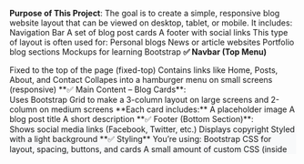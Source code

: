 **Purpose of This Project**:
The goal is to create a simple, responsive blog website layout that can be viewed on desktop, tablet, or mobile. It includes:
Navigation Bar
A set of blog post cards
A footer with social links
This type of layout is often used for:
Personal blogs
News or article websites
Portfolio blog sections
Mockups for learning Bootstrap
**✅ Navbar (Top Menu)**
<nav class="navbar ...">
Fixed to the top of the page (fixed-top)
Contains links like Home, Posts, About, and Contact
Collapes into a hamburger menu on small screens (responsive)
**✅ Main Content – Blog Cards**:
<div class="container my-5">
  <div class="row g-4">
    <div class="col-md-6 col-lg-4">
      <div class="card">
Uses Bootstrap Grid to make a 3-column layout on large screens and 2-column on medium screens
**Each card includes:**
A placeholder image
A blog post title
A short description
**✅ Footer (Bottom Section)**:
<footer class="py-4 text-center">
Shows social media links (Facebook, Twitter, etc.)
Displays copyright
Styled with a light background
**✅ Styling**
You’re using:
Bootstrap CSS for layout, spacing, buttons, and cards
A small amount of custom CSS (inside <style> tag):
body {
  padding-top: 56px;
}
footer {
  background-color: #f8f9fa;
}
This prevents the navbar from overlapping content, and gives the footer a light background.
A "Read More" button
➡️ These could be linked to full blog pages in a real project.
